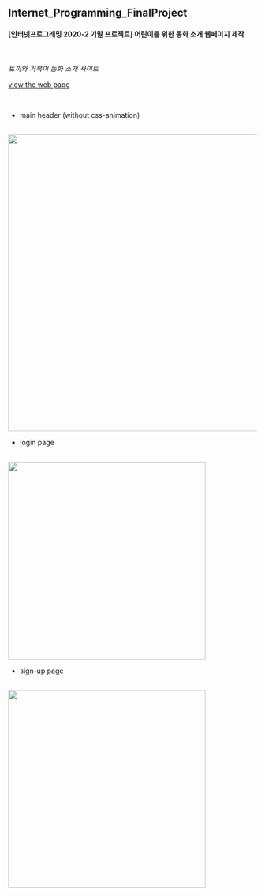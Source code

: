 ## Internet_Programming_FinalProject

#### [인터넷프로그래밍 2020-2 기말 프로젝트] 어린이를 위한 동화 소개 웹페이지 제작
<br>

_토끼와 거북이 동화 소개 사이트_

[view the web page](https://yebinleee.github.io/Internet_Programming_FinalProject/files/main_page.html)

<br>

- main header (without css-animation)
<br>
<img src="https://github.com/YebinLeee/Internet_Programming_FinalProject/blob/main/final%20view/fianl_header.JPG" width=600></img>
<br>

- login page
<br>
<img src="https://github.com/YebinLeee/Internet_Programming_FinalProject/blob/main/final%20view/final_login.JPG" width=400></img>
<br>

- sign-up page 
<br>
<img src="https://github.com/YebinLeee/Internet_Programming_FinalProject/blob/main/final%20view/final_membership.JPG" width=400></img>
<br>

